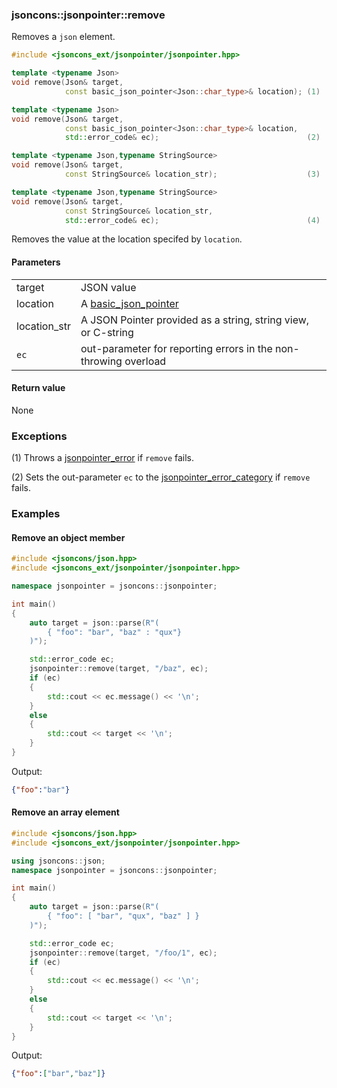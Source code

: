### jsoncons::jsonpointer::remove

Removes a `json` element.

```cpp
#include <jsoncons_ext/jsonpointer/jsonpointer.hpp>

template <typename Json>
void remove(Json& target, 
            const basic_json_pointer<Json::char_type>& location); (1)

template <typename Json>
void remove(Json& target, 
            const basic_json_pointer<Json::char_type>& location, 
            std::error_code& ec);                                 (2)

template <typename Json,typename StringSource>
void remove(Json& target, 
            const StringSource& location_str);                    (3)

template <typename Json,typename StringSource>
void remove(Json& target, 
            const StringSource& location_str, 
            std::error_code& ec);                                 (4)
```

Removes the value at the location specifed by `location`.

#### Parameters
<table>
  <tr>
    <td>target</td>
    <td>JSON value</td> 
  </tr>
  <tr>
    <td>location</td>
    <td>A <a href="basic_json_pointer.md">basic_json_pointer</a></td> 
  </tr>
  <tr>
    <td>location_str</td>
    <td>A JSON Pointer provided as a string, string view, or C-string</td> 
  </tr>
  <tr>
    <td><code>ec</code></td>
    <td>out-parameter for reporting errors in the non-throwing overload</td> 
  </tr>
</table>

#### Return value

None

### Exceptions

(1) Throws a [jsonpointer_error](jsonpointer_error.md) if `remove` fails.
 
(2) Sets the out-parameter `ec` to the [jsonpointer_error_category](jsonpointer_errc.md) if `remove` fails. 

### Examples

#### Remove an object member

```cpp
#include <jsoncons/json.hpp>
#include <jsoncons_ext/jsonpointer/jsonpointer.hpp>

namespace jsonpointer = jsoncons::jsonpointer;

int main()
{
    auto target = json::parse(R"(
        { "foo": "bar", "baz" : "qux"}
    )");

    std::error_code ec;
    jsonpointer::remove(target, "/baz", ec);
    if (ec)
    {
        std::cout << ec.message() << '\n';
    }
    else
    {
        std::cout << target << '\n';
    }
}
```
Output:
```json
{"foo":"bar"}
```

#### Remove an array element

```cpp
#include <jsoncons/json.hpp>
#include <jsoncons_ext/jsonpointer/jsonpointer.hpp>

using jsoncons::json;
namespace jsonpointer = jsoncons::jsonpointer;

int main()
{
    auto target = json::parse(R"(
        { "foo": [ "bar", "qux", "baz" ] }
    )");

    std::error_code ec;
    jsonpointer::remove(target, "/foo/1", ec);
    if (ec)
    {
        std::cout << ec.message() << '\n';
    }
    else
    {
        std::cout << target << '\n';
    }
}
```
Output:
```json
{"foo":["bar","baz"]}
```


